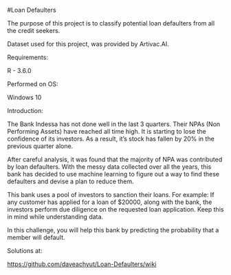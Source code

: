 #Loan Defaulters

The purpose of this project is to classify potential loan defaulters from all the credit seekers.

Dataset used for this project, was provided by Artivac.AI.


Requirements:


R - 3.6.0


Performed on OS:


Windows 10


Introduction:


The Bank Indessa has not done well in the last 3 quarters. Their NPAs (Non Performing Assets) have reached all time high. It is starting to lose the confidence of its investors. As a result, it’s stock has fallen by 20% in the previous quarter alone.


After careful analysis, it was found that the majority of NPA was contributed by loan defaulters. With the messy data collected over all the years, this bank has decided to use machine learning to figure out a way to find these defaulters and devise a plan to reduce them.


This bank uses a pool of investors to sanction their loans. For example: If any customer has applied for a loan of $20000, along with the bank, the investors perform due diligence on the requested loan application. Keep this in mind while understanding data.


In this challenge, you will help this bank by predicting the probability that a member will default.


Solutions at:


https://github.com/daveachyut/Loan-Defaulters/wiki
